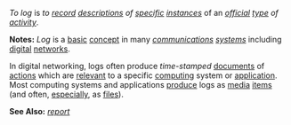 *To log* is *to [record](https://github.com/gcassel/Modular-Organization-Terminology/blob/master/terms/record.md) [descriptions](https://github.com/gcassel/Modular-Organization-Terminology/blob/master/terms/description.md) of [specific](https://github.com/gcassel/Modular-Organization-Terminology/blob/master/terms/specific.md) [instances](https://github.com/gcassel/Modular-Organization-Terminology/blob/master/terms/instance.md)* of an *[official](https://github.com/gcassel/Modular-Organization-Terminology/blob/master/terms/official.md) [type](https://github.com/gcassel/Modular-Organization-Terminology/blob/master/terms/type.md) of [activity](https://github.com/gcassel/Modular-Organization-Terminology/blob/master/terms/activity.md)*.
		
**Notes:**  *Log* is a [basic](https://github.com/gcassel/Modular-Organization-Terminology/blob/master/terms/base.md) [concept](https://github.com/gcassel/Modular-Organization-Terminology/blob/master/terms/concept.md) in many *[communications](https://github.com/gcassel/Modular-Organization-Terminology/blob/master/terms/communication.md) [systems](https://github.com/gcassel/Modular-Organization-Terminology/blob/master/terms/system.md)* including [digital](https://github.com/gcassel/Modular-Organization-Terminology/blob/master/terms/digital.md) [networks](https://github.com/gcassel/Modular-Organization-Terminology/blob/master/terms/network.md).   
		
In digital networking, logs often produce *time-stamped* [documents](https://github.com/gcassel/Modular-Organization-Terminology/blob/master/terms/document.md) of [actions](https://github.com/gcassel/Modular-Organization-Terminology/blob/master/terms/action.md) which are [relevant](https://github.com/gcassel/Modular-Organization-Terminology/blob/master/terms/relevance.md) to a specific [computing](https://github.com/gcassel/Modular-Organization-Terminology/blob/master/terms/compute.md) system or [application](https://github.com/gcassel/Modular-Organization-Terminology/blob/master/terms/application.md).  Most computing systems and applications [produce](https://github.com/gcassel/Modular-Organization-Terminology/blob/master/terms/produce.md) logs as [media](https://github.com/gcassel/Modular-Organization-Terminology/blob/master/terms/media.md) [items](https://github.com/gcassel/Modular-Organization-Terminology/blob/master/terms/item.md) (and often, [especially](https://github.com/gcassel/Modular-Organization-Terminology/blob/master/terms/specialize.md), as [files](https://github.com/gcassel/Modular-Organization-Terminology/blob/master/terms/file.md)). 
		
**See Also:** *[report](https://github.com/gcassel/Modular-Organization-Terminology/blob/master/terms/report.md)*
